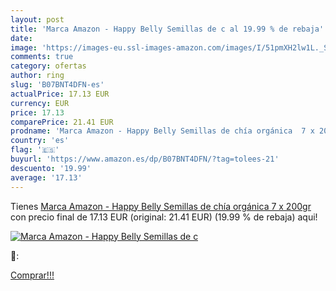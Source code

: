 ```yaml
---
layout: post
title: 'Marca Amazon - Happy Belly Semillas de c al 19.99 % de rebaja'
date: 
image: 'https://images-eu.ssl-images-amazon.com/images/I/51pmXH2lw1L._SL200_.jpg'
comments: true
category: ofertas
author: ring
slug: 'B07BNT4DFN-es'
actualPrice: 17.13 EUR
currency: EUR
price: 17.13
comparePrice: 21.41 EUR
prodname: 'Marca Amazon - Happy Belly Semillas de chía orgánica  7 x 200gr'
country: 'es'
flag: '🇪🇸'
buyurl: 'https://www.amazon.es/dp/B07BNT4DFN/?tag=tolees-21'
descuento: '19.99'
average: '17.13'
---
```


Tienes [Marca Amazon - Happy Belly Semillas de chía orgánica  7 x 200gr](https://www.amazon.es/dp/B07BNT4DFN/?tag=tolees-21) con precio final de  17.13 EUR (original: 21.41 EUR) (19.99 %  de rebaja) aqui!

[![Marca Amazon - Happy Belly Semillas de c](https://images-eu.ssl-images-amazon.com/images/I/51pmXH2lw1L._SL200_.jpg)](https://www.amazon.es/dp/B07BNT4DFN/?tag=tolees-21)

🔎:


[Comprar!!!](https://www.amazon.es/dp/B07BNT4DFN/?tag=tolees-21)
